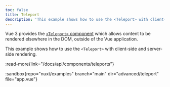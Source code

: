```yaml
---
toc: false
title: Teleport
description: 'This example shows how to use the <Teleport> with client-side and server-side rendering.'
---
```


Vue 3 provides the [`<Teleport>` component](https://vuejs.org/guide/built-ins/teleport.html) which allows content to be rendered elsewhere in the DOM, outside of the Vue application.

This example shows how to use the `<Teleport>` with client-side and server-side rendering.

:read-more{link="/docs/api/components/teleports"}

:sandbox{repo="nuxt/examples" branch="main" dir="advanced/teleport" file="app.vue"}
